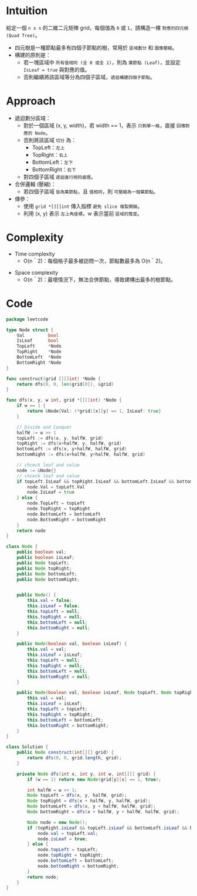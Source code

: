 # Intuition
給定一個 `n x n` 的二維二元矩陣 grid，每個值為 `0` 或 `1`，請構造一棵 `對應的四元樹 (Quad Tree)`。

- 四元樹是一種節點最多有四個子節點的樹，常用於 `區域劃分` 和 `圖像壓縮`。
- 構建的原則是：
	- 若一塊區域中 `所有值相同 (全 0 或全 1)`，則為 `葉節點 (Leaf)`，並設定 `IsLeaf = true` 與對應的值。
	- 否則繼續將該區域等分為四個子區域，`遞迴構建四個子節點`。

<!-- Describe your first thoughts on how to solve this problem. -->

# Approach

- 遞迴劃分區域：
	- 對於一個區域 (x, y, width)，若 width == 1，表示 `只剩單一格`，直接 `回傳對應的 Node`。
	- 否則將該區域 `切分` 為：
		- TopLeft：`左上`
		- TopRight：`右上`
		- BottomLeft：`左下`
		- BottomRight：`右下`
	- 對四個子區域 `遞迴進行相同處理`。
- 合併邏輯 (壓縮)：
	- 若四個子區域 `皆為葉節點`，且 `值相同`，則 `可壓縮為一個葉節點`。
- 傳參：
	- 使用 `grid *[][]int` 傳入指標 `避免 slice 複製開銷`。
	- 利用 (x, y) 表示 `左上角座標`，w 表示當前 `區域的寬度`。
<!-- Describe your approach to solving the problem. -->

# Complexity
- Time complexity
    - O(n＾2)：每個格子最多被訪問一次，節點數最多為 O(n＾2)。
<!-- Add your time complexity here, e.g. $$O(n)$$ -->

- Space complexity 
    - O(n＾2)：最壞情況下，無法合併節點，導致建構出最多的樹節點。
<!-- Add your space complexity here, e.g. $$O(n)$$ -->

# Code
```go
package leetcode

type Node struct {
	Val         bool
	IsLeaf      bool
	TopLeft     *Node
	TopRight    *Node
	BottomLeft  *Node
	BottomRight *Node
}

func construct(grid [][]int) *Node {
	return dfs(0, 0, len(grid[0]), &grid)
}

func dfs(x, y, w int, grid *[][]int) *Node {
	if w == 1 {
		return &Node{Val: (*grid)[x][y] == 1, IsLeaf: true}
	}

	// Divide and Conquer
	halfW := w >> 1
	topLeft := dfs(x, y, halfW, grid)
	topRight := dfs(x+halfW, y, halfW, grid)
	bottomLeft := dfs(x, y+halfW, halfW, grid)
	bottomRight := dfs(x+halfW, y+halfW, halfW, grid)

	// chceck leaf and value
	node := &Node{}
	// chceck leaf and value
	if topLeft.IsLeaf && topRight.IsLeaf && bottomLeft.IsLeaf && bottomRight.IsLeaf && topLeft.Val == topRight.Val && topRight.Val == bottomLeft.Val && bottomLeft.Val == bottomRight.Val {
		node.Val = topLeft.Val
		node.IsLeaf = true
	} else {
		node.TopLeft = topLeft
		node.TopRight = topRight
		node.BottomLeft = bottomLeft
		node.BottomRight = bottomRight
	}
	return node
}
```

```java
class Node {
    public boolean val;
    public boolean isLeaf;
    public Node topLeft;
    public Node topRight;
    public Node bottomLeft;
    public Node bottomRight;


    public Node() {
        this.val = false;
        this.isLeaf = false;
        this.topLeft = null;
        this.topRight = null;
        this.bottomLeft = null;
        this.bottomRight = null;
    }

    public Node(boolean val, boolean isLeaf) {
        this.val = val;
        this.isLeaf = isLeaf;
        this.topLeft = null;
        this.topRight = null;
        this.bottomLeft = null;
        this.bottomRight = null;
    }

    public Node(boolean val, boolean isLeaf, Node topLeft, Node topRight, Node bottomLeft, Node bottomRight) {
        this.val = val;
        this.isLeaf = isLeaf;
        this.topLeft = topLeft;
        this.topRight = topRight;
        this.bottomLeft = bottomLeft;
        this.bottomRight = bottomRight;
    }
}

class Solution {
    public Node construct(int[][] grid) {
        return dfs(0, 0, grid.length, grid);
    }

    private Node dfs(int x, int y, int w, int[][] grid) {
        if (w == 1) return new Node(grid[y][x] == 1, true);

        int halfW = w >> 1;
        Node topLeft = dfs(x, y, halfW, grid);
        Node topRight = dfs(x + halfW, y, halfW, grid);
        Node bottomLeft = dfs(x, y + halfW, halfW, grid);
        Node bottomRight = dfs(x + halfW, y + halfW, halfW, grid);

        Node node = new Node();
        if (topRight.isLeaf && topLeft.isLeaf && bottomLeft.isLeaf && bottomRight.isLeaf && topLeft.val == topRight.val && topLeft.val == bottomLeft.val && topLeft.val == bottomRight.val) {
            node.val = topLeft.val;
            node.isLeaf = true;
        } else {
            node.topLeft = topLeft;
            node.topRight = topRight;
            node.bottomLeft = bottomLeft;
            node.bottomRight = bottomRight;
        }
        return node;
    }
}
```